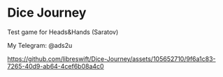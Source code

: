 # Dice Journey
Test game for Heads&amp;Hands (Saratov)

My Telegram: @ads2u




https://github.com/libreswift/Dice-Journey/assets/105652710/9f6a1c83-7265-40d9-ab64-4cef6b08a4c0

